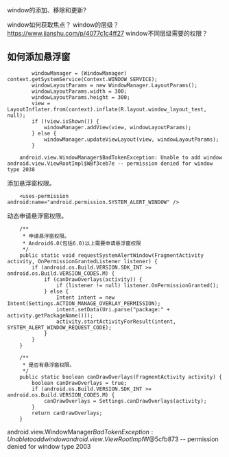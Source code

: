 


window的添加、移除和更新?


window如何获取焦点？
window的层级？https://www.jianshu.com/p/4077c1c4ff27
window不同层级需要的权限？


## 如何添加悬浮窗
```
        windowManager = (WindowManager) context.getSystemService(Context.WINDOW_SERVICE);
        windowLayoutParams = new WindowManager.LayoutParams();
        windowLayoutParams.width = 300;
        windowLayoutParams.height = 300;
        view = LayoutInflater.from(context).inflate(R.layout.window_layout_test, null);
        if (!view.isShown()) {
            windowManager.addView(view, windowLayoutParams);
        } else {
            windowManager.updateViewLayout(view, windowLayoutParams);
        }
```

```
    android.view.WindowManager$BadTokenException: Unable to add window android.view.ViewRootImpl$W@f3ceb7e -- permission denied for window type 2038
```
添加悬浮窗权限。
```
    <uses-permission android:name="android.permission.SYSTEM_ALERT_WINDOW" />
```
动态申请悬浮窗权限。
```
    /**
     * 申请悬浮窗权限。
     * Android6.0(包括6.0)以上需要申请悬浮窗权限
     */
    public static void requestSystemAlertWindow(FragmentActivity activity, OnPermissionGrantedListener listener) {
        if (android.os.Build.VERSION.SDK_INT >= android.os.Build.VERSION_CODES.M) {
            if (canDrawOverlays(activity)) {
                if (listener != null) listener.OnPermissionGranted();
            } else {
                Intent intent = new Intent(Settings.ACTION_MANAGE_OVERLAY_PERMISSION);
                intent.setData(Uri.parse("package:" + activity.getPackageName()));
                activity.startActivityForResult(intent, SYSTEM_ALERT_WINDOW_REQUEST_CODE);
            }
        }
    }

    /**
     * 是否有悬浮窗权限。
     */
    public static boolean canDrawOverlays(FragmentActivity activity) {
        boolean canDrawOverlays = true;
        if (android.os.Build.VERSION.SDK_INT >= android.os.Build.VERSION_CODES.M) {
            canDrawOverlays = Settings.canDrawOverlays(activity);
        }
        return canDrawOverlays;
    }
```

android.view.WindowManager$BadTokenException: Unable to add window android.view.ViewRootImpl$W@5cfb873 -- permission denied for window type 2003
